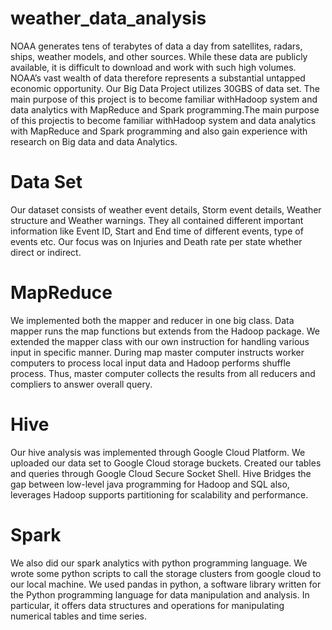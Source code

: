 # weather_data_analysis                      
NOAA generates tens of terabytes of data a day from satellites, radars, ships, weather models, and other sources. While these data are publicly available, it is difficult to download and work with such high volumes. NOAA’s vast wealth of data therefore represents a substantial untapped economic opportunity. Our Big Data Project utilizes 30GBS of data set.  The main purpose of this project is to become familiar withHadoop system and data analytics with MapReduce and Spark programming.The main purpose of this projectis to become familiar withHadoop system and data analytics with MapReduce and Spark programming and also gain experience with research on Big data and data Analytics. 
# Data Set 
   Our dataset consists of weather event details, Storm event details, Weather structure and Weather warnings. They all contained different important information like Event ID, Start and End time of different events, type of events etc. Our focus was on Injuries and Death rate per state whether direct or indirect.
# MapReduce 
   We implemented both the mapper and reducer in one big class. Data mapper runs the map functions but extends from the Hadoop package. We extended the mapper class with our own instruction for handling various input in specific manner. During map master computer instructs worker computers to process local input data and Hadoop performs shuffle process. Thus, master computer collects the results from all reducers and compliers to answer overall query. 
# Hive 
   Our hive analysis was implemented through Google Cloud Platform. We uploaded our data set to Google Cloud storage buckets. Created our tables and queries through Google Cloud Secure Socket Shell. Hive Bridges the gap between low-level java programming for Hadoop and SQL also, leverages Hadoop supports partitioning for scalability and performance.
# Spark
We also did our spark analytics with python programming language. We wrote some python scripts to call the storage clusters from google cloud to our local machine. We used pandas in python, a software library written for the Python programming language for data manipulation and analysis. In particular, it offers data structures and operations for manipulating numerical tables and time series. 
